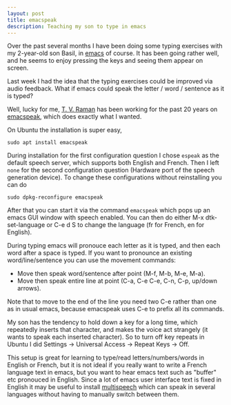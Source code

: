 ```yaml
---
layout: post
title: emacspeak
description: Teaching my son to type in emacs
---
```


Over the past several months I have been doing some typing exercises
with my 2-year-old son Basil, in
[emacs](https://en.wikipedia.org/wiki/Emacs) of course. It has been
going rather well, and he seems to enjoy pressing the keys and seeing
them appear on screen.

Last week I had the idea that the typing exercises could be improved
via audio feedback. What if emacs could speak the letter / word /
sentence as it is typed?

Well, lucky for me,
[T. V. Raman](http://emacspeak.sourceforge.net/raman/) has been
working for the past 20 years on
[emacspeak](http://tvraman.github.io/emacspeak/manual/), which does
exactly what I wanted.

On Ubuntu the installation is super easy,

```
sudo apt install emacspeak
```

During installation for the first configuration question I chose
`espeak` as the default speech server, which supports both English and
French. Then I left `none` for the second configuration question
(Hardware port of the speech generation device). To change these
configurations without reinstalling you can do

```
sudo dpkg-reconfigure emacspeak
```

After that you can start it via the command `emacspeak` which pops up
an emacs GUI window with speech enabled. You can then do either M-x
dtk-set-language or C-e d S to change the language (fr for French, en
for English).

During typing emacs will pronouce each letter as it is typed, and then
each word after a space is typed. If you want to pronounce an existing
word/line/sentence you can use the movement commands:

* Move then speak word/sentence after point (M-f, M-b, M-e, M-a). 
* Move then speak entire line at point (C-a, C-e C-e, C-n, C-p, up/down arrows).

Note that to move to the end of the line you need two C-e rather
than one as in usual emacs, because emacspeak uses C-e to prefix all
its commands.

My son has the tendency to hold down a key for a long time, which
repeatedly inserts that character, and makes the voice act strangely
(it wants to speak each inserted character). So to turn off key
repeats in Ubuntu I did Settings -> Universal Access -> Repeat Keys ->
Off.

This setup is great for learning to type/read letters/numbers/words in
English or French, but it is not ideal if you really want to write a
French language text in emacs, but you want to hear emacs text such as
"buffer" etc pronouced in English. Since a lot of emacs user
interface text is fixed in English it may be useful to install
[multispeech](http://poretsky.homelinux.net/packages/) which can speak
in several languages without having to manually switch between them.



